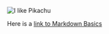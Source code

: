 ![I like Pikachu](https://upload.wikimedia.org/wikipedia/en/a/a6/Pok%C3%A9mon_Pikachu_art.png)

Here is a [link to Markdown Basics](https://www.markdownguide.org/basic-syntax/ "Markdown Basics")
